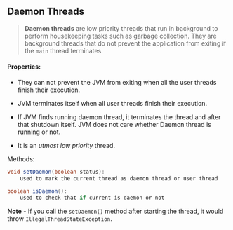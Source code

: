 ## Daemon Threads

> **Daemon threads** are low priority threads that run in background to perform housekeeping tasks such as garbage collection.
> They are background threads that do not prevent the application from exiting if the `main` thread terminates.

#### Properties:

- They can not prevent the JVM from exiting when all the user threads finish their execution.

- JVM terminates itself when all user threads finish their execution.

- If JVM finds running daemon thread, it terminates the thread and after that shutdown itself.
  JVM does not care whether Daemon thread is running or not.

- It is an _utmost low priority_ thread.

Methods:

```java
void setDaemon(boolean status):
	used to mark the current thread as daemon thread or user thread
```

```java
boolean isDaemon():
	used to check that if current is daemon or not
```

**Note** - If you call the `setDaemon()` method after starting the thread, it would throw `IllegalThreadStateException`.
